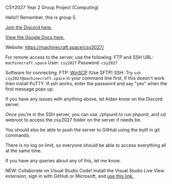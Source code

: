 CSY2027 Year 2 Group Project (Computing)

Hello!! Remember, this is group 5. 

[Join the Discord here.](https://discord.gg/UDRjzbZ)

[View the Google Docs here.](https://drive.google.com/drive/folders/1uIkpx8nissu3D8i9udBwD117N0xaaeN8?usp=sharing)

Website: https://machinecraft.space/csy2027/

For remote access to the server, use the following:
FTP and SSH URL: `machinecraft.space` User: `csy2027` Password: `csy2027`

Software for connecting:
FTP: [WinSCP](https://winscp.net/eng/index.php) (Use SFTP)
SSH: Try `ssh csy2027@machinecraft.space` in your command line first, if this doesn't work then install PuTTY. If ssh works, enter the password and say "yes" when the first message pops up.

If you have any issues with anything above, let Aidan know on the Discord server.

Once you're in the SSH server, you can use ./phpunit to run phpunit, and cd webroot to access the csy2027 folder on the server if needs be.

You should also be able to push the server to GitHub using the built in git commands.

There is no log on limit, so everyone should be able to access everything all at the same time.

If you have any queries about any of this, let me know.

NEW: Collaborate on Visual Studio Code! Install the Visual Studio Live View extension, sign in with GitHub or Microsoft, and [use this link.](https://prod.liveshare.vsengsaas.visualstudio.com/join?E865FBCB91420FF00967E5B2A48EECE3C5DE)
